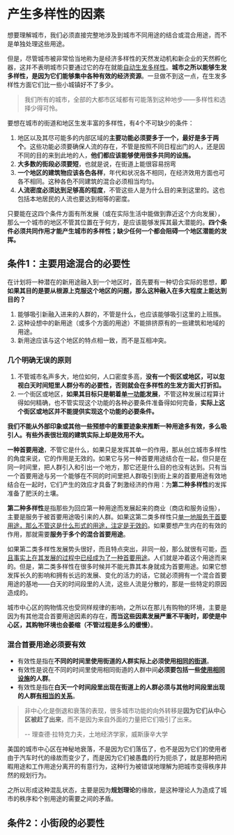 # 产生多样性的因素

想要理解城市，我们必须直接完整地涉及到城市不同用途的结合或混合用途，而不是单独处理这些用途。

但是，尽管城市被非常恰当地称为是经济多样性的天然发动机和新企业的天然孵化器，这并不表明城市只要通过它的存在就能<u>自动生发多样性</u>。**城市之所以能够生发多样性，是因为它们能够集中各种有效的经济资源**。一旦做不到这一点，在生发多样性方面它们比一些小城镇好不了多少。

> 我们所有的城市，全部的大都市区域都有可能落到这种地步——多样性和选择少得可怜。

要想在城市的街道和地区生发丰富的多样性，有4个不可缺少的条件：

1. 地区以及其尽可能多的内部区域的**主要功能必须要多于一个，最好是多于两个**。这些功能必须要确保人流的存在，不管是按照不同日程出门的人，还是因不同的目的来到此地的人，**他们都应该能够使用很多共同的设施。**
2. **大多数的街段必须要短**，也就是说，在街道上能很容易拐弯
3. **一个地区的建筑物应该各色各样**，年代和状况各不相同，在经济效用方面也可各不相同。这种各色不同建筑的混合必须相当均匀。
4. **人流密度必须达到足够高的程度**，不管这些人是为什么目的来到这里的。这也包括本地居民的人流也要达到相等的密度。

只要能在这四个条件方面有所发展（或在实际生活中能做到靠近这个方向发展），那么一个城市的地区不管其位置在于何方，是应该能够发挥其最大潜能的。**四个条件必须共同作用才能产生城市的多样性；缺少任何一个都会阻碍一个地区潜能的发挥。**



## 条件1：主要用途混合的必要性

在计划将一种潜在的新用途融入到一个地区时，首先要有一种切合实际的思想，**即如果其目的是要从根源上克服这个地区的问题，那么这种融入在多大程度上能达到目的？**

1. 能够吸引新融入进来的人群的，不管是什么，也应该能够吸引这里的上班族。
2. 这种设想中的新用途（或多个方面的用途）不能排挤原有的一些建筑和地域的用途。
3. 新用途应该与这个地区的特点相一致，而不是互相冲突。



### 几个明确无误的原则

1. 不管城市名声多大，地位如何，人口密度多高，**没有一个街区或地区，可以忽视白天时间短里人群分布的必要性，否则就会在多样性的生发方面大打折扣。**
2. 一个街区或地区，**如果其目标只是朝着<u>单一功能</u>发展**，不管这种发展过程算计得如何精确，也不管实现这个功能的各种必要条件准备得如何完备，**实际上这个街区或地区并不能提供实现这个功能的必要条件。**

**我们不能从外部印象或其他一些预想中的重要迹象来推断一种用途多有效，多么吸引人。有些外表很壮观的建筑实际上却是效用不大。**

**一种首要用途**，不管它是什么，如果只是发挥其单一的作用，那从创立城市多样性的角度来说，它的作用是无效的。如果它与另一种首要用途结合在一起，但只是在同一时间里，把人群引入和引出一个地方，那它还是什么目的也没有达到。只有当一个首要用途与另一个能够在不同的时间里把人群吸引到街上来的首要用途有效地结合在一起时，它们产生的效应才具备了刺激经济的作用：为**第二种多样性**的发挥准备了肥沃的土壤。

**第二种多样性**是指那些为回应第一种用途而发展起来的商业（商店和服务设施），主要是服务于被首要用途吸引来的人群。如果这第二类多样性只<u>单一地服务于首要用途，那么不管这是什么形式的用途，注定是无效的</u>。如果要想产生内在的有效的作用，那就需要**服务于多个的混合首要用途**。

如果第二类多样性发展势头很好，而且特点突出，非同一般，那么就很有可能，<u>而且事实上在其发展的过程中已经成为了一种首要用途</u>。人们就是冲着这个用途而来的。但是，第二类多样性在很多时候并不能光靠其本身就成为首要用途。如果它想发挥长久的影响和拥有长远的发展、变化的活力的话，它就必须拥有一个混合首要用途的基地——白天的时间段里的人流，这些人流是分散的，那是一些特定的原因造成的。

城市中心区的购物情况也受同样规律的影响，之所以在那儿有购物的环境，主要是因为有其他混合首要用途因素的存在，**而当这些因素发展严重不平衡时，即使是中心区，其购物环境也会萎缩（不管过程是多么的缓慢）**。



### 混合首要用途必须要有效

- 有效性是指在**不同的时间里使用街道的人群实际上必须使用<u>相同的街道</u>**。
- 有效性是说在不同的时间里使用相同街道的人群中间**必须要包括一些<u>使用相同设施</u>的人群**。
- 有效性是指在**白天一个时间段里出现在街道上的人群必须与其他时间段里出现的人群<u>有相当的关系</u>**。

> 非中心化是倒退和衰落的表现，很多城市功能的向外转移是**因为它们从中心区被赶了出来**，而不是因为来自外面的力量把它们吸引了出来。
>
> -- 理查德·拉特克力夫，土地经济学家，威斯康辛大学

<span class="highlight">美国的城市中心区在神秘地衰落，不是因为它们落伍了，也不是因为它们的使用者由于汽车时代的缘故而变少了，而是因为它们被愚蠢的行为扼杀了，就是那种把闲暇用途和工作用途分离开的有意行为，这种行为被错误地理解为把城市变得秩序井然的规划行为。</span>

之所以形成这种混乱状态，主要是因为**规划理论**的缘故，是这种理论人为造成了城市的秩序和个别用途的需要之间的矛盾。

## 条件2：小街段的必要性

